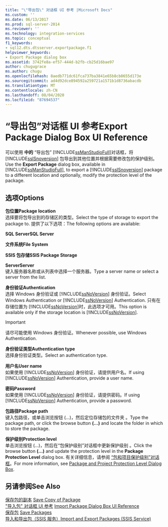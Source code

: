 ```yaml
---
title: "\"导出包\" 对话框 UI 参考 |Microsoft Docs"
ms.custom: ''
ms.date: 06/13/2017
ms.prod: sql-server-2014
ms.reviewer: ''
ms.technology: integration-services
ms.topic: conceptual
f1_keywords:
- sql12.dts.dtsserver.exportpackage.f1
helpviewer_keywords:
- Export Package dialog box
ms.assetid: 3742fe8a-ef57-444d-b2fb-cb25d16bae97
author: chugugrace
ms.author: chugu
ms.openlocfilehash: 8aedb771dc61fca737ba3841e65b8cb8655d173e
ms.sourcegitcommit: ad4d92dce894592a259721a1571b1d8736abacdb
ms.translationtype: MT
ms.contentlocale: zh-CN
ms.lasthandoff: 08/04/2020
ms.locfileid: "87694537"
---
```

# <a name="export-package-dialog-box-ui-reference"></a><span data-ttu-id="35f12-102">“导出包”对话框 UI 参考</span><span class="sxs-lookup"><span data-stu-id="35f12-102">Export Package Dialog Box UI Reference</span></span>
  <span data-ttu-id="35f12-103">可以使用 **中的** “导出包” [!INCLUDE[ssManStudioFull](../includes/ssmanstudiofull-md.md)]对话框，将 [!INCLUDE[ssISnoversion](../includes/ssisnoversion-md.md)] 包导出到其他位置并根据需要修改包的保护级别。</span><span class="sxs-lookup"><span data-stu-id="35f12-103">Use the **Export Package** dialog box, available in [!INCLUDE[ssManStudioFull](../includes/ssmanstudiofull-md.md)], to export a [!INCLUDE[ssISnoversion](../includes/ssisnoversion-md.md)] package to a different location and optionally, modify the protection level of the package.</span></span>  
  
## <a name="options"></a><span data-ttu-id="35f12-104">选项</span><span class="sxs-lookup"><span data-stu-id="35f12-104">Options</span></span>  
 <span data-ttu-id="35f12-105">**包位置**</span><span class="sxs-lookup"><span data-stu-id="35f12-105">**Package location**</span></span>  
 <span data-ttu-id="35f12-106">选择要将包导出到的存储区的类型。</span><span class="sxs-lookup"><span data-stu-id="35f12-106">Select the type of storage to export the package to.</span></span> <span data-ttu-id="35f12-107">提供了以下选项：</span><span class="sxs-lookup"><span data-stu-id="35f12-107">The following options are available:</span></span>  
  
 <span data-ttu-id="35f12-108">**SQL Server**</span><span class="sxs-lookup"><span data-stu-id="35f12-108">**SQL Server**</span></span>  
  
 <span data-ttu-id="35f12-109">**文件系统**</span><span class="sxs-lookup"><span data-stu-id="35f12-109">**File System**</span></span>  
  
 <span data-ttu-id="35f12-110">**SSIS 包存储**</span><span class="sxs-lookup"><span data-stu-id="35f12-110">**SSIS Package Storage**</span></span>  
  
 <span data-ttu-id="35f12-111">**Server**</span><span class="sxs-lookup"><span data-stu-id="35f12-111">**Server**</span></span>  
 <span data-ttu-id="35f12-112">键入服务器名称或从列表中选择一个服务器。</span><span class="sxs-lookup"><span data-stu-id="35f12-112">Type a server name or select a server from the list.</span></span>  
  
 <span data-ttu-id="35f12-113">**身份验证**</span><span class="sxs-lookup"><span data-stu-id="35f12-113">**Authentication**</span></span>  
 <span data-ttu-id="35f12-114">选择 Windows 身份验证或 [!INCLUDE[ssNoVersion](../includes/ssnoversion-md.md)] 身份验证。</span><span class="sxs-lookup"><span data-stu-id="35f12-114">Select Windows Authentication or [!INCLUDE[ssNoVersion](../includes/ssnoversion-md.md)] Authentication.</span></span> <span data-ttu-id="35f12-115">只有在存储位置为 [!INCLUDE[ssNoVersion](../includes/ssnoversion-md.md)]时，此选项才可用。</span><span class="sxs-lookup"><span data-stu-id="35f12-115">This option is available only if the storage location is [!INCLUDE[ssNoVersion](../includes/ssnoversion-md.md)].</span></span>  
  
> [!IMPORTANT]  
>  <span data-ttu-id="35f12-116">请尽可能使用 Windows 身份验证。</span><span class="sxs-lookup"><span data-stu-id="35f12-116">Whenever possible, use Windows Authentication.</span></span>  
  
 <span data-ttu-id="35f12-117">**身份验证类型**</span><span class="sxs-lookup"><span data-stu-id="35f12-117">**Authentication type**</span></span>  
 <span data-ttu-id="35f12-118">选择身份验证类型。</span><span class="sxs-lookup"><span data-stu-id="35f12-118">Select an authentication type.</span></span>  
  
 <span data-ttu-id="35f12-119">**用户名**</span><span class="sxs-lookup"><span data-stu-id="35f12-119">**User name**</span></span>  
 <span data-ttu-id="35f12-120">如果使用 [!INCLUDE[ssNoVersion](../includes/ssnoversion-md.md)] 身份验证，请提供用户名。</span><span class="sxs-lookup"><span data-stu-id="35f12-120">If using [!INCLUDE[ssNoVersion](../includes/ssnoversion-md.md)] Authentication, provide a user name.</span></span>  
  
 <span data-ttu-id="35f12-121">**密码**</span><span class="sxs-lookup"><span data-stu-id="35f12-121">**Password**</span></span>  
 <span data-ttu-id="35f12-122">如果使用 [!INCLUDE[ssNoVersion](../includes/ssnoversion-md.md)] 身份验证，请提供密码。</span><span class="sxs-lookup"><span data-stu-id="35f12-122">If using [!INCLUDE[ssNoVersion](../includes/ssnoversion-md.md)] Authentication, provide a password.</span></span>  
  
 <span data-ttu-id="35f12-123">**包路径**</span><span class="sxs-lookup"><span data-stu-id="35f12-123">**Package path**</span></span>  
 <span data-ttu-id="35f12-124">键入包路径，或单击浏览按钮 (…)，然后定位存储包的文件夹  。</span><span class="sxs-lookup"><span data-stu-id="35f12-124">Type the package path, or click the browse button **(...)** and locate the folder in which to store the package.</span></span>  
  
 <span data-ttu-id="35f12-125">**保护级别**</span><span class="sxs-lookup"><span data-stu-id="35f12-125">**Protection level**</span></span>  
 <span data-ttu-id="35f12-126">单击浏览按钮 (…)，然后在“包保护级别”对话框中更新保护级别   。</span><span class="sxs-lookup"><span data-stu-id="35f12-126">Click the browse button **(...)** and update the protection level in the **Package Protection Level** dialog box.</span></span> <span data-ttu-id="35f12-127">有关详细信息，请参阅 [“包和项目保护级别”对话框](../../2014/integration-services/package-and-project-protection-level-dialog-box.md)。</span><span class="sxs-lookup"><span data-stu-id="35f12-127">For more information, see [Package and Project Protection Level Dialog Box](../../2014/integration-services/package-and-project-protection-level-dialog-box.md).</span></span>  
  
## <a name="see-also"></a><span data-ttu-id="35f12-128">另请参阅</span><span class="sxs-lookup"><span data-stu-id="35f12-128">See Also</span></span>  
 <span data-ttu-id="35f12-129">[保存包的副本](../../2014/integration-services/save-copy-of-package.md) </span><span class="sxs-lookup"><span data-stu-id="35f12-129">[Save Copy of Package](../../2014/integration-services/save-copy-of-package.md) </span></span>  
 <span data-ttu-id="35f12-130">["导入包" 对话框 UI 参考](../../2014/integration-services/import-package-dialog-box-ui-reference.md) </span><span class="sxs-lookup"><span data-stu-id="35f12-130">[Import Package Dialog Box UI Reference](../../2014/integration-services/import-package-dialog-box-ui-reference.md) </span></span>  
 <span data-ttu-id="35f12-131">[保存包](save-packages.md) </span><span class="sxs-lookup"><span data-stu-id="35f12-131">[Save Packages](save-packages.md) </span></span>  
 [<span data-ttu-id="35f12-132">导入和导出包（SSIS 服务）</span><span class="sxs-lookup"><span data-stu-id="35f12-132">Import and Export Packages &#40;SSIS Service&#41;</span></span>](../../2014/integration-services/import-and-export-packages-ssis-service.md)  
  
  
